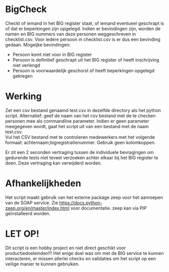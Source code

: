 # BigCheck
Checkt of iemand in het BIG register staat, of iemand eventueel geschrapt is of dat er beperkingen zijn opgelegd.
Indien er bevindingen zijn, worden de namen en BIG nummers van deze personen weggeschreven in checklist.csv. 
Voor iedere persoon in checklist.csv is er dus een bevinding gedaan. Mogeijke bevindingen:
- Persoon komt niet voor in BIG register
- Persoon is definitief geschrapt uit het BIG register of heeft inschrijving niet verlengd
- Persoon is voorwaardelijk geschorst of heeft beperkingen opgelegd gekregen

# Werking
Zet een csv bestand genaamd test.csv in dezelfde directory als het python script.
Alternatief: geef de naam van het csv bestand met de te checken personen mee als commandline parameter. Indien er geen parameter meegegeven wordt, gaat het script uit van een bestand met de naam test.csv.  
Vul het CSV bestand met te controleren medewerkers met het volgende formaat: achternaam;bigregistratienummer.
Gebruik geen kolomkoppen.

Er zit een 2 seconden vertraging tussen de individuele bevragingen om gedurende tests niet teveel verzoeken achter elkaar bij het BIG register te doen. Deze vertraging kan verwijderd worden.
# Afhankelijkheden
Het script maakt gebruik van het externe package zeep voor het aanroepen van de SOAP service. 
Zie https://docs.python-zeep.org/en/master/index.html voor documentatie. zeep kan via PIP geïnstalleerd worden.

# LET OP!
Dit script is een hobby project en niet direct geschikt voor productiedoeleinden!!! Het enige doel was om met de BIG service te kunnen interacteren, er missen allerlei checks en validaties om het script op een veilige manier te kunnen gebruiken.

